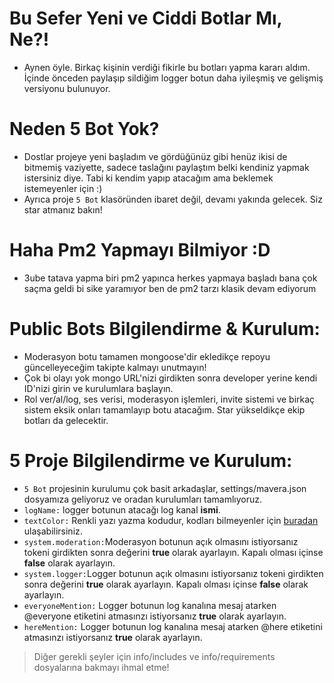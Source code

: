 # Bu Sefer Yeni ve Ciddi Botlar Mı, Ne?!
* Aynen öyle. Birkaç kişinin verdiği fikirle bu botları yapma kararı aldım. İçinde önceden paylaşıp sildiğim logger botun daha iyileşmiş ve gelişmiş versiyonu bulunuyor.
# Neden 5 Bot Yok?
* Dostlar projeye yeni başladım ve gördüğünüz gibi henüz ikisi de bitmemiş vaziyette, sadece taslağını paylaştım belki kendiniz yapmak istersiniz diye. Tabi ki kendim yapıp atacağım ama beklemek istemeyenler için :)
* Ayrıca proje `5 Bot` klasöründen ibaret değil, devamı yakında gelecek. Siz star atmanız bakın!
# Haha Pm2 Yapmayı Bilmiyor :D
* 3ube tatava yapma biri pm2 yapınca herkes yapmaya başladı bana çok saçma geldi bi sike yaramıyor ben de pm2 tarzı klasik devam ediyorum
# Public Bots Bilgilendirme & Kurulum:
* Moderasyon botu tamamen mongoose'dir ekledikçe repoyu güncelleyeceğim takipte kalmayı unutmayın!
* Çok bi olayı yok mongo URL'nizi girdikten sonra developer yerine kendi ID'nizi girin ve kurulumlara başlayın.
* Rol ver/al/log, ses verisi, moderasyon işlemleri, invite sistemi ve birkaç sistem eksik onları tamamlayıp botu atacağım. Star yükseldikçe ekip botları da gelecektir. 
# 5 Proje Bilgilendirme ve Kurulum:
* `5 Bot` projesinin kurulumu çok basit arkadaşlar, settings/mavera.json dosyamıza geliyoruz ve oradan kurulumları tamamlıyoruz.
* `logName:` logger botunun atacağı log kanal __ismi__.
* `textColor:` Renkli yazı yazma kodudur, kodları bilmeyenler için [buradan](https://www.hatauzmani.com/discord-renkli-yazi-yazma) ulaşabilirsiniz.
* `system.moderation:`Moderasyon botunun açık olmasını istiyorsanız tokeni girdikten sonra değerini **true** olarak ayarlayın. Kapalı olması içinse **false** olarak ayarlayın.
* `system.logger:`Logger botunun açık olmasını istiyorsanız tokeni girdikten sonra değerini **true** olarak ayarlayın. Kapalı olması içinse **false** olarak ayarlayın.
* `everyoneMention:` Logger botunun log kanalına mesaj atarken @everyone etiketini atmasınzı istiyorsanız **true** olarak ayarlayın.
* `hereMention:` Logger botunun log kanalına mesaj atarken @here etiketini atmasınzı istiyorsanız **true** olarak ayarlayın.
> Diğer gerekli şeyler için info/includes ve info/requirements dosyalarına bakmayı ihmal etme!
